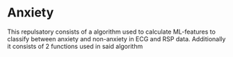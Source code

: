 # Anxiety
This repulsatory consists of a algorithm used to calculate ML-features to classify between anxiety and non-anxiety in ECG and RSP data. 
Additionally it consists of 2 functions used in said algorithm
